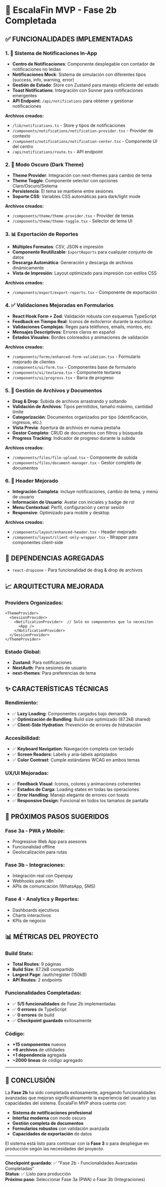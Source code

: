 
# 🚀 EscalaFin MVP - Fase 2b Completada

## ✅ **FUNCIONALIDADES IMPLEMENTADAS**

### 1. 🔔 **Sistema de Notificaciones In-App**
- **Centro de Notificaciones**: Componente desplegable con contador de notificaciones no leídas
- **Notificaciones Mock**: Sistema de simulación con diferentes tipos (success, info, warning, error)  
- **Gestión de Estado**: Store con Zustand para manejo eficiente del estado
- **Toast Notifications**: Integración con Sonner para notificaciones emergentes
- **API Endpoint**: `/api/notifications` para obtener y gestionar notificaciones

**Archivos creados:**
- `/lib/notifications.ts` - Store y tipos de notificaciones
- `/components/notifications/notification-provider.tsx` - Provider de contexto
- `/components/notifications/notification-center.tsx` - Componente UI del centro
- `/api/notifications/route.ts` - API endpoint

### 2. 🌙 **Modo Oscuro (Dark Theme)**
- **Theme Provider**: Integración con next-themes para cambio de tema
- **Theme Toggle**: Componente selector con opciones Claro/Oscuro/Sistema
- **Persistencia**: El tema se mantiene entre sesiones
- **Soporte CSS**: Variables CSS automáticas para dark/light mode

**Archivos creados:**
- `/components/theme/theme-provider.tsx` - Provider de temas
- `/components/theme/theme-toggle.tsx` - Selector de tema UI

### 3. 📊 **Exportación de Reportes**
- **Múltiples Formatos**: CSV, JSON e impresión
- **Componente Reutilizable**: `ExportReports` para cualquier conjunto de datos
- **Descarga Automática**: Generación y descarga de archivos dinámicamente
- **Vista de Impresión**: Layout optimizado para impresión con estilos CSS

**Archivos creados:**
- `/components/export/export-reports.tsx` - Componente de exportación

### 4. ✅ **Validaciones Mejoradas en Formularios**
- **React Hook Form + Zod**: Validación robusta con esquemas TypeScript
- **Feedback en Tiempo Real**: Iconos de éxito/error durante la escritura
- **Validaciones Complejas**: Regex para teléfonos, emails, montos, etc.
- **Mensajes Descriptivos**: Errores claros en español
- **Estados Visuales**: Bordes coloreados y animaciones de validación

**Archivos creados:**
- `/components/forms/enhanced-form-validation.tsx` - Formulario mejorado de clientes
- `/components/ui/form.tsx` - Componentes base de formulario
- `/components/ui/textarea.tsx` - Componente textarea
- `/components/ui/progress.tsx` - Barra de progreso

### 5. 📁 **Gestión de Archivos y Documentos**
- **Drag & Drop**: Subida de archivos arrastrando y soltando
- **Validación de Archivos**: Tipos permitidos, tamaño máximo, cantidad límite
- **Categorización**: Documentos organizados por tipo (identificación, ingresos, etc.)
- **Vista Previa**: Apertura de archivos en nueva pestaña
- **Gestor Completo**: CRUD de documentos con filtros y búsqueda
- **Progress Tracking**: Indicador de progreso durante la subida

**Archivos creados:**
- `/components/files/file-upload.tsx` - Componente de subida
- `/components/files/document-manager.tsx` - Gestor completo de documentos

### 6. 🎨 **Header Mejorado**
- **Integración Completa**: Incluye notificaciones, cambio de tema, y menú de usuario
- **Información de Usuario**: Avatar con iniciales y badge de rol
- **Menu Contextual**: Perfil, configuración y cerrar sesión
- **Responsive**: Optimizado para mobile y desktop

**Archivos creados:**
- `/components/layout/enhanced-header.tsx` - Header mejorado
- `/components/layout/client-only-wrapper.tsx` - Wrapper para componentes client-side

## 🔧 **DEPENDENCIAS AGREGADAS**
- `react-dropzone` - Para funcionalidad de drag & drop de archivos

## 📈 **ARQUITECTURA MEJORADA**

### Providers Organizados:
```tsx
<ThemeProvider> 
  <SessionProvider>
    <NotificationProvider>  // Solo en componentes que lo necesiten
      <App />
    </NotificationProvider>
  </SessionProvider>
</ThemeProvider>
```

### Estado Global:
- **Zustand**: Para notificaciones
- **NextAuth**: Para sesiones de usuario  
- **next-themes**: Para preferencias de tema

## ✨ **CARACTERÍSTICAS TÉCNICAS**

### Rendimiento:
- ✅ **Lazy Loading**: Componentes cargados bajo demanda
- ✅ **Optimización de Bundling**: Build size optimizado (87.2kB shared)
- ✅ **Client-Side Hydration**: Prevención de errores de hidratación

### Accesibilidad:
- ✅ **Keyboard Navigation**: Navegación completa con teclado
- ✅ **Screen Readers**: Labels y aria-labels apropiados
- ✅ **Color Contrast**: Cumple estándares WCAG en ambos temas

### UX/UI Mejoradas:
- ✅ **Feedback Visual**: Iconos, colores y animaciones coherentes
- ✅ **Estados de Carga**: Loading states en todas las operaciones
- ✅ **Error Handling**: Manejo elegante de errores con toasts
- ✅ **Responsive Design**: Funcional en todos los tamaños de pantalla

## 🎯 **PRÓXIMOS PASOS SUGERIDOS**

### Fase 3a - PWA y Mobile:
- Progressive Web App para asesores
- Funcionalidad offline
- Geolocalización para rutas

### Fase 3b - Integraciones:
- Integración real con Openpay
- Webhooks para n8n
- APIs de comunicación (WhatsApp, SMS)

### Fase 4 - Analytics y Reportes:
- Dashboards ejecutivos
- Charts interactivos
- KPIs de negocio

## 📊 **MÉTRICAS DEL PROYECTO**

### Build Stats:
- **Total Routes**: 9 páginas
- **Build Size**: 87.2kB compartido
- **Largest Page**: /auth/register (150kB)
- **API Routes**: 2 endpoints

### Funcionalidades Completadas:
- ✅ **5/5 funcionalidades** de Fase 2b implementadas
- ✅ **0 errores** de TypeScript
- ✅ **0 errores** de build
- ✅ **Checkpoint guardado** exitosamente

### Código:
- **+15 componentes** nuevos
- **+6 archivos** de utilidades  
- **+1 dependencia** agregada
- **~2000 líneas** de código agregado

---

## 🎉 **CONCLUSIÓN**

La **Fase 2b** ha sido completada exitosamente, agregando funcionalidades avanzadas que mejoran significativamente la experiencia del usuario y las capacidades del sistema. EscalaFin MVP ahora cuenta con:

- **Sistema de notificaciones profesional** 
- **Interfaz moderna** con modo oscuro
- **Gestión completa de documentos**
- **Formularios robustos** con validación avanzada  
- **Capacidades de exportación** de datos

El sistema está listo para continuar con la **Fase 3** o para despliegue en producción según las necesidades del proyecto.

---

**Checkpoint guardado**: ✅ "Fase 2b - Funcionalidades Avanzadas Completadas"  
**Status**: ✅ Listo para producción  
**Próximo paso**: Seleccionar Fase 3a (PWA) o Fase 3b (Integraciones)
